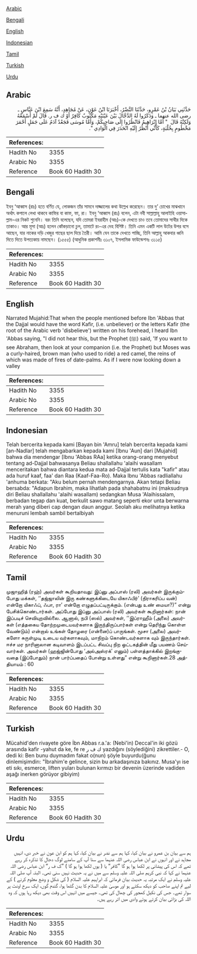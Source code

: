 [Arabic](#arabic)

[Bengali](#bengali)

[English](#english)

[Indonesian](#indonesian)

[Tamil](#tamil)

[Turkish](#turkish)

[Urdu](#urdu)

## Arabic


<div dir="rtl" lang="ar" style={{fontSize:'larger',backgroundColor:'#f8f9fa',padding:20}}>
حَدَّثَنِي بَيَانُ بْنُ عَمْرٍو، حَدَّثَنَا النَّضْرُ، أَخْبَرَنَا ابْنُ عَوْنٍ، عَنْ مُجَاهِدٍ، أَنَّهُ سَمِعَ ابْنَ عَبَّاسٍ ـ رضى الله عنهما ـ وَذَكَرُوا لَهُ الدَّجَّالَ بَيْنَ عَيْنَيْهِ مَكْتُوبٌ كَافِرٌ أَوْ ك ف ر‏.‏ قَالَ لَمْ أَسْمَعْهُ وَلَكِنَّهُ قَالَ ‏ "‏ أَمَّا إِبْرَاهِيمُ فَانْظُرُوا إِلَى صَاحِبِكُمْ، وَأَمَّا مُوسَى فَجَعْدٌ آدَمُ عَلَى جَمَلٍ أَحْمَرَ مَخْطُومٍ بِخُلْبَةٍ، كَأَنِّي أَنْظُرُ إِلَيْهِ انْحَدَرَ فِي الْوَادِي ‏"‏‏.‏
</div>
<div style={{backgroundColor:'#f8f9fa',padding:20, marginBottom: 10}}><table> <thead> <tr> <th>References:</th> <th></th> </tr> </thead> <tbody><tr><td>Hadith No</td><td>3355</td></tr><tr><td>Arabic No</td><td>3355</td></tr><tr><td>Reference</td><td>Book 60 Hadith 30</td></tr></tbody></table></div>

## Bengali


<div dir="ltr" lang="bn" style={{fontSize:'larger',backgroundColor:'#f8f9fa',padding:20}}>
ইবনু ‘আব্বাস (রাঃ) হতে বর্ণিত যে, লোকজন তাঁর সামনে দাজ্জালের কথা উল্লেখ করেছেন। তার দু’ চোখের মাঝখানে অর্থাৎ কপালে লেখা থাকবে কাফির বা কাফ, ফা, রা। ইবনু ‘আব্বাস (রাঃ) বলেন, এটা নবী সাল্লাল্লাহু আলাইহি ওয়াসাল্লাম-এর নিকট শুনেনি। বরং তিনি বলেছেন, যদি তোমরা ইবরাহীম (আঃ)-কে দেখতে চাও তবে তোমাদের সাথীর দিকে তাকাও। আর মূসা (আঃ) হলেন কোঁকড়ানো চুল, তামাটে রং-এর দেহ বিশিষ্ট। তিনি এমন একটি লাল উটের উপর বসে আছেন, যার নাকের দড়ি খেজুর গাছের ছাল দিয়ে তৈরী। আমি যেন তাকে দেখতে পাচ্ছি, তিনি আল্লাহু আকবার ধ্বনি দিতে দিতে উপত্যকায় নামছেন। (১৫৫৫) (আধুনিক প্রকাশনীঃ ৩১০৭, ইসলামিক ফাউন্ডেশনঃ ৩১১৫)
</div>
<div style={{backgroundColor:'#f8f9fa',padding:20, marginBottom: 10}}><table> <thead> <tr> <th>References:</th> <th></th> </tr> </thead> <tbody><tr><td>Hadith No</td><td>3355</td></tr><tr><td>Arabic No</td><td>3355</td></tr><tr><td>Reference</td><td>Book 60 Hadith 30</td></tr></tbody></table></div>

## English


<div dir="ltr" lang="en" style={{fontSize:'larger',backgroundColor:'#f8f9fa',padding:20}}>
Narrated Mujahid:That when the people mentioned before Ibn 'Abbas that the Dajjal would have the word Kafir, (i.e. unbeliever) or the letters Kafir (the root of the Arabic verb 'disbelieve') written on his forehead, I heard Ibn 'Abbas saying, "I did not hear this, but the Prophet (ﷺ) said, 'If you want to see Abraham, then look at your companion (i.e. the Prophet) but Moses was a curly-haired, brown man (who used to ride) a red camel, the reins of which was made of fires of date-palms. As if I were now looking down a valley
</div>
<div style={{backgroundColor:'#f8f9fa',padding:20, marginBottom: 10}}><table> <thead> <tr> <th>References:</th> <th></th> </tr> </thead> <tbody><tr><td>Hadith No</td><td>3355</td></tr><tr><td>Arabic No</td><td>3355</td></tr><tr><td>Reference</td><td>Book 60 Hadith 30</td></tr></tbody></table></div>

## Indonesian


<div dir="ltr" lang="id" style={{fontSize:'larger',backgroundColor:'#f8f9fa',padding:20}}>
Telah bercerita kepada kami [Bayan bin 'Amru] telah bercerita kepada kami [an-Nadlar] telah mengabarkan kepada kami [Ibnu 'Aun] dari [Mujahid] bahwa dia mendengar [Ibnu 'Abbas RAa] ketika orang-orang menyebut tentang ad-Dajjal bahwasanya Beliau shallallahu 'alaihi wasallam menceritakan bahwa diantara kedua mata ad-Dajjal tertulis kata "kafir" atau ada huruf kaaf, faa' dan Raa (Kaaf-Faa-Ro). Maka Ibnu 'Abbas radliallahu 'anhuma berkata: "Aku belum pernah mendengarnya. Akan tetapi Beliau bersabda: "Adapun Ibrahim, maka lihatlah pada shahabatnu ini (maksudnya diri Beliau shallallahu 'alaihi wasallam) sedangkan Musa 'Alaihissalam, berbadan tegap dan kuat, berkulit sawo matang seperti ekor unta berwarna merah yang diberi cap dengan daun anggur. Seolah aku melihatnya ketika menuruni lembah sambil bertalbiyah
</div>
<div style={{backgroundColor:'#f8f9fa',padding:20, marginBottom: 10}}><table> <thead> <tr> <th>References:</th> <th></th> </tr> </thead> <tbody><tr><td>Hadith No</td><td>3355</td></tr><tr><td>Arabic No</td><td>3355</td></tr><tr><td>Reference</td><td>Book 60 Hadith 30</td></tr></tbody></table></div>

## Tamil


<div dir="ltr" lang="ta" style={{fontSize:'larger',backgroundColor:'#f8f9fa',padding:20}}>
முஜாஹித் (ரஹ்) அவர்கள் கூறியதாவது: இப்னு அப்பாஸ் (ரலி) அவர்கள் இருக்கும்போது மக்கள், ‘‘தஜ்ஜாலின் இரு கண்களுக்கிடையே யிகாஃபிர்’ (நிராகரிப்ப வன்) என்றோ யிகாஃப், ஃபா, ரா’ என்றோ எழுதப்பட்டிருக்கும். (என்பது உண் மையா?)” என்று பேசிக்கொண்டார்கள். அப்போது இப்னு அப்பாஸ் (ரலி) அவர்கள் கூறினார்கள்: நான் இப்படிச் செவியுறவில்லை. ஆனால், நபி (ஸல்) அவர்கள், ‘‘இப்ராஹீம் (அலை) அவர்கள் (எத்தகைய தோற்றமுடையவர்களாக இருந்திருப்பார்கள் என்று தெரிந்து கொள்ள வேண்டும்) என்றால் உங்கள் தோழரை (என்னை)ப் பாருங்கள். மூசா (அலை) அவர்களோ சுருள்முடி உடைய வர்களாகவும், மாநிறம் கொண்டவர்களாக வும் இருந்தார்கள். ஈச்ச மர நாரினாலான கடிவாளம் இடப்பட்ட சிவப்பு நிற ஒட்டகத்தின் மீது பயணம் செய்வார்கள். அவர்கள் (ஹஜ்ஜின்போது ‘அல்அஸ்ரக்’ எனும்) பள்ளத்தாக்கில் இறங்குவதை (இப்போதும்) நான் பார்ப்பதைப் போன்று உள்ளது” என்று கூறினார்கள்.28 அத்தியாயம் : 60
</div>
<div style={{backgroundColor:'#f8f9fa',padding:20, marginBottom: 10}}><table> <thead> <tr> <th>References:</th> <th></th> </tr> </thead> <tbody><tr><td>Hadith No</td><td>3355</td></tr><tr><td>Arabic No</td><td>3355</td></tr><tr><td>Reference</td><td>Book 60 Hadith 30</td></tr></tbody></table></div>

## Turkish


<div dir="ltr" lang="tr" style={{fontSize:'larger',backgroundColor:'#f8f9fa',padding:20}}>
Mücahid'den rivayete göre İbn Abbas r.a.'a: (Nebi'in) Deccal'in iki gözü arasında kafir -yahut da ke, fe re ك ف ر yazdığını (söylediğini) zikrettiler.- O, dedi ki: Ben bunu duymadım fakat o(nun) şöyle buyurdu(ğunu dinlemişimdirı: "İbrahim'e gelince, sizin bu arkadaşınıza bakınız. Musa'yı ise eti sıkı, esmerce, liften yuları bulunan kırmızı bir devenin üzerinde vadiden aşağı inerken görüyor gibiyim)
</div>
<div style={{backgroundColor:'#f8f9fa',padding:20, marginBottom: 10}}><table> <thead> <tr> <th>References:</th> <th></th> </tr> </thead> <tbody><tr><td>Hadith No</td><td>3355</td></tr><tr><td>Arabic No</td><td>3355</td></tr><tr><td>Reference</td><td>Book 60 Hadith 30</td></tr></tbody></table></div>

## Urdu


<div dir="rtl" lang="ur" style={{fontSize:'larger',backgroundColor:'#f8f9fa',padding:20}}>
ہم سے بیان بن عمرو نے بیان کیا، کہا ہم سے نضر نے بیان کیا، کہا ہم کو ابن عون نے خبر دی، انہیں مجاہد نے اور انہوں نے ابن عباس رضی اللہ عنہما سے سنا آپ کے سامنے لوگ دجال کا تذکرہ کر رہے تھے کہ اس کی پیشانی پر لکھا ہوا ہو گا ”کافر“ یا ( یوں لکھا ہوا ہو گا ) ”ک ف ر“ ابن عباس رضی اللہ عنہما نے کہا کہ نبی کریم صلی اللہ علیہ وسلم سے میں نے یہ حدیث نہیں سنی تھی۔ البتہ آپ صلی اللہ علیہ وسلم نے ایک مرتبہ یہ حدیث بیان فرمائی کہ ابراہیم علیہ السلام ( کی شکل و وضع معلوم کرنے ) کے لیے تم اپنے صاحب کو دیکھ سکتے ہو اور موسیٰ علیہ السلام کا بدن گٹھا ہوا، گندم گوں، ایک سرخ اونٹ پر سوار تھے۔ جس کی نکیل کھجور کی چھال کی تھی۔ جیسے میں انہیں اس وقت بھی دیکھ رہا ہوں کہ وہ اللہ کی بڑائی بیان کرتے ہوئے وادی میں اتر رہے ہیں۔
</div>
<div style={{backgroundColor:'#f8f9fa',padding:20, marginBottom: 10}}><table> <thead> <tr> <th>References:</th> <th></th> </tr> </thead> <tbody><tr><td>Hadith No</td><td>3355</td></tr><tr><td>Arabic No</td><td>3355</td></tr><tr><td>Reference</td><td>Book 60 Hadith 30</td></tr></tbody></table></div>